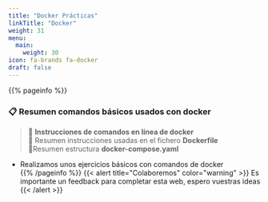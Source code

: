 ```yaml
---
title: "Docker Prácticas"
linkTitle: "Docker"
weight: 31
menu:
  main:
    weight: 30
icon: fa-brands fa-docker
draft: false    
---
```


{{% pageinfo %}}
### __:clipboard: Resumen comandos básicos usados con docker__
> :whale: __Instrucciones de comandos en línea de docker__   
> :page_facing_up: Resumen instrucciones usadas en el fichero __Dockerfile__   
> :ship:Resumen estructura __docker-compose.yaml__



* Realizamos unos ejercicios básicos con comandos de docker    
{{% /pageinfo %}}
{{< alert title="Colaboremos" color="warning" >}}
Es importante un feedback para completar esta web, espero vuestras ideas
{{< /alert >}}

